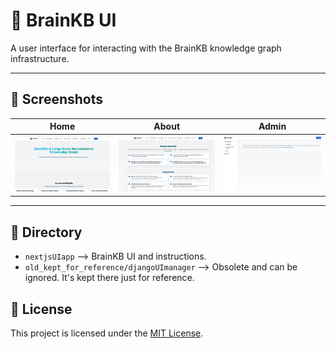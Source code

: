 # 🧠 BrainKB UI

A user interface for interacting with the BrainKB knowledge graph infrastructure.

---

## 📸 Screenshots
| Home | About | Admin |
|------|-------|-----|
| ![](nextjsUIapp/images/home.png) | ![](nextjsUIapp/images/about.png) | ![](nextjsUIapp/images/admin.png) |

---

## 🚀 Directory 
- `nextjsUIapp` --> BrainKB UI and instructions.
- `old_kept_for_reference/djangoUImanager` --> Obsolete and can be ignored. It's kept there just for reference.

## 📄 License

This project is licensed under the [MIT License](LICENSE).
 
